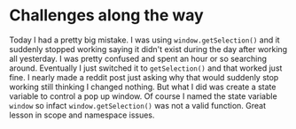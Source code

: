 # Challenges along the way

Today I had a pretty big mistake. I was using `window.getSelection()` and it suddenly stopped working saying it didn't exist during the day after working all yesterday. I was pretty confused and spent an hour or so searching around. Eventually I just switched it to `getSelection()` and that worked just fine. I nearly made a reddit post just asking why that would suddenly stop working still thinking I changed nothing. But what I did was create a state variable to control a pop up window. Of course I named the state variable `window` so infact `window.getSelection()` was not a valid function. Great lesson in scope and namespace issues.